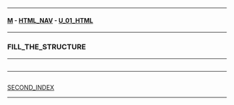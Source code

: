 
---

#### [M](https://github.com/ttltrk/TTT/blob/master/menu.md) - [HTML_NAV](https://github.com/ttltrk/TTT/tree/master/HTML/HTML_NAV.md) - [U_01_HTML](https://github.com/ttltrk/TTT/tree/master/HTML/U_01/U_01.md)

---

### FILL_THE_STRUCTURE

---

```

```

---

```

```

[SECOND_INDEX](https://github.com/ttltrk/TTT/tree/master/HTML/U_01/02_HTML/SECOND_INDEX.md)

---
